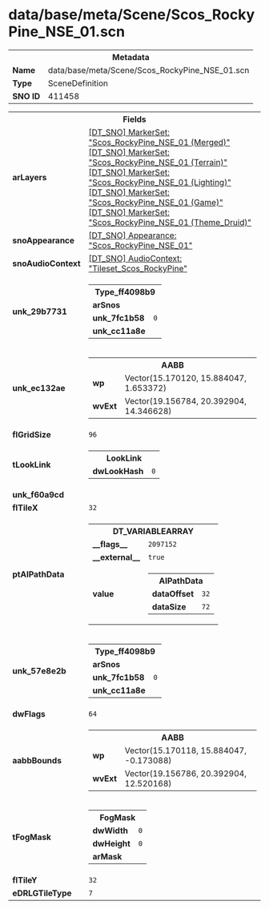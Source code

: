 <h1>data/base/meta/Scene/Scos_RockyPine_NSE_01.scn</h1><table><tr><th colspan="100%">Metadata</th></tr><tr><td><b>Name</b></td><td>data/base/meta/Scene/Scos_RockyPine_NSE_01.scn</td></tr><tr><td><b>Type</b></td><td>SceneDefinition</td></tr><tr><td><b>SNO ID</b></td><td>411458</td></tr></table>

<table><tr><th colspan="100%">Fields</th></tr><tr><td><b>arLayers</b></td><td><a href="..\MarkerSet\Scos_RockyPine_NSE_01 (Merged).mrk">[DT_SNO] MarkerSet: "Scos_RockyPine_NSE_01 (Merged)"</a>
<a href="..\MarkerSet\Scos_RockyPine_NSE_01 (Terrain).mrk">[DT_SNO] MarkerSet: "Scos_RockyPine_NSE_01 (Terrain)"</a>
<a href="..\MarkerSet\Scos_RockyPine_NSE_01 (Lighting).mrk">[DT_SNO] MarkerSet: "Scos_RockyPine_NSE_01 (Lighting)"</a>
<a href="..\MarkerSet\Scos_RockyPine_NSE_01 (Game).mrk">[DT_SNO] MarkerSet: "Scos_RockyPine_NSE_01 (Game)"</a>
<a href="..\MarkerSet\Scos_RockyPine_NSE_01 (Theme_Druid).mrk">[DT_SNO] MarkerSet: "Scos_RockyPine_NSE_01 (Theme_Druid)"</a>
</td></tr><tr><td><b>snoAppearance</b></td><td><a href="..\Appearance\Scos_RockyPine_NSE_01.app">[DT_SNO] Appearance: "Scos_RockyPine_NSE_01"</a></td></tr><tr><td><b>snoAudioContext</b></td><td><a href="..\AudioContext\Tileset_Scos_RockyPine.auc">[DT_SNO] AudioContext: "Tileset_Scos_RockyPine"</a></td></tr><tr><td><b>unk_29b7731</b></td><td><table><tr><th colspan="100%">Type_ff4098b9</th></tr><tr><td><b>arSnos</b></td><td></td></tr><tr><td><b>unk_7fc1b58</b></td><td><code>0</code></td></tr><tr><td><b>unk_cc11a8e</b></td><td></td></tr></table>

</td></tr><tr><td><b>unk_ec132ae</b></td><td><table><tr><th colspan="100%">AABB</th></tr><tr><td><b>wp</b></td><td>Vector(15.170120, 15.884047, 1.653372)</td></tr><tr><td><b>wvExt</b></td><td>Vector(19.156784, 20.392904, 14.346628)</td></tr></table>

</td></tr><tr><td><b>flGridSize</b></td><td><code>96</code></td></tr><tr><td><b>tLookLink</b></td><td><table><tr><th colspan="100%">LookLink</th></tr><tr><td><b>dwLookHash</b></td><td><code>0</code></td></tr></table>

</td></tr><tr><td><b>unk_f60a9cd</b></td><td></td></tr><tr><td><b>flTileX</b></td><td><code>32</code></td></tr><tr><td><b>ptAIPathData</b></td><td><table><tr><th colspan="100%">DT_VARIABLEARRAY</th></tr><tr><td><b>__flags__</b></td><td><code>2097152</code></td></tr><tr><td><b>__external__</b></td><td><code>true</code></td></tr><tr><td><b>value</b></td><td><table><tr><th colspan="100%">AIPathData</th></tr><tr><td><b>dataOffset</b></td><td><code>32</code></td></tr><tr><td><b>dataSize</b></td><td><code>72</code></td></tr></table>

</td></tr></table>

</td></tr><tr><td><b>unk_57e8e2b</b></td><td><table><tr><th colspan="100%">Type_ff4098b9</th></tr><tr><td><b>arSnos</b></td><td></td></tr><tr><td><b>unk_7fc1b58</b></td><td><code>0</code></td></tr><tr><td><b>unk_cc11a8e</b></td><td></td></tr></table>

</td></tr><tr><td><b>dwFlags</b></td><td><code>64</code></td></tr><tr><td><b>aabbBounds</b></td><td><table><tr><th colspan="100%">AABB</th></tr><tr><td><b>wp</b></td><td>Vector(15.170118, 15.884047, -0.173088)</td></tr><tr><td><b>wvExt</b></td><td>Vector(19.156786, 20.392904, 12.520168)</td></tr></table>

</td></tr><tr><td><b>tFogMask</b></td><td><table><tr><th colspan="100%">FogMask</th></tr><tr><td><b>dwWidth</b></td><td><code>0</code></td></tr><tr><td><b>dwHeight</b></td><td><code>0</code></td></tr><tr><td><b>arMask</b></td><td></td></tr></table>

</td></tr><tr><td><b>flTileY</b></td><td><code>32</code></td></tr><tr><td><b>eDRLGTileType</b></td><td><code>7</code></td></tr></table>

